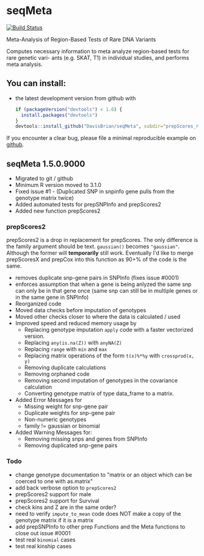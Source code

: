 <!-- README.md is generated from README.Rmd. Please edit that file -->
seqMeta
=======

[![Build Status](https://travis-ci.org/DavisBrian/seqMeta.svg?branch=prepScores_refactored)](https://travis-ci.org/DavisBrian)

Meta-Analysis of Region-Based Tests of Rare DNA Variants

Computes necessary information to meta analyze region-based tests for rare genetic vari- ants (e.g. SKAT, T1) in individual studies, and performs meta analysis.

You can install:
----------------

-   the latest development version from github with

    ``` r
    if (packageVersion("devtools") < 1.6) {
      install.packages("devtools")
    }
    devtools::install_github("DavisBrian/seqMeta", subdir="prepScores_refactored")
    ```

If you encounter a clear bug, please file a minimal reproducible example on [github](https://github.com/DavisBrian/seqMeta/issues).

seqMeta 1.5.0.9000
------------------

-   Migrated to git / github
-   Minimum R version moved to 3.1.0
-   Fixed issue \#1 - (Duplicated SNP in snpinfo gene pulls from the genotype matrix twice)
-   Added automated tests for prepSNPInfo and prepScores2
-   Added new function prepScores2

### prepScores2

prepScores2 is a drop in replacement for prepScores. The only difference is the family argument should be text. `gaussian()` becomes `"gaussian"`. Although the former will **temporarily** still work. Eventually I'd like to merge prepScoresX and prepCox into this function as 90+% of the code is the same.

-   removes duplicate snp-gene pairs in SNPInfo (fixes issue \#0001)
-   enforces assumption that when a gene is being anlyzed the same snp can only be in that gene once (same snp can still be in multiple genes or in the same gene in SNPInfo)
-   Reorganized code
-   Moved data checks before imputation of genotypes
-   Moved other checks closer to where the data is calculated / used
-   Improved speed and reduced memory usage by
    -   Replacing genotype imputation `apply` code with a faster vectorized version.
    -   Replacing `any(is.na(Z))` with `anyNA(Z)`
    -   Replacing `range` with `min` and `max`
    -   Replacing matrix operations of the form `t(x)%*%y` with `crossprod(x, y)`
    -   Removing duplicate calculations
    -   Removing orphaned code
    -   Removing second imputation of genotypes in the covariance calculation
    -   Converting genotype matrix of type data\_frame to a matrix.
-   Added Error Messages for
    -   Missing weight for snp-gene pair
    -   Duplicate weights for snp-gene pair
    -   Non-numeric genotypes
    -   family != gaussian or binomial
-   Added Warning Messages for:
    -   Removing missing snps and genes from SNPInfo
    -   Removing duplicated snp-gene pairs

### Todo

-   change genotype documentation to "matrix or an object which can be coerced to one with as.matrix"
-   add back verbose option to `prepScores2`
-   prepScores2 support for male
-   prepScores2 support for Survival
-   check kins and Z are in the same order?
-   need to verify `impute_to_mean` code does NOT make a copy of the genotype matrix if it is a matrix
-   add prepSNPInfo to other prep Functions and the Meta functions to close out issue \#0001
-   test real `binomial` cases
-   test real kinship cases
